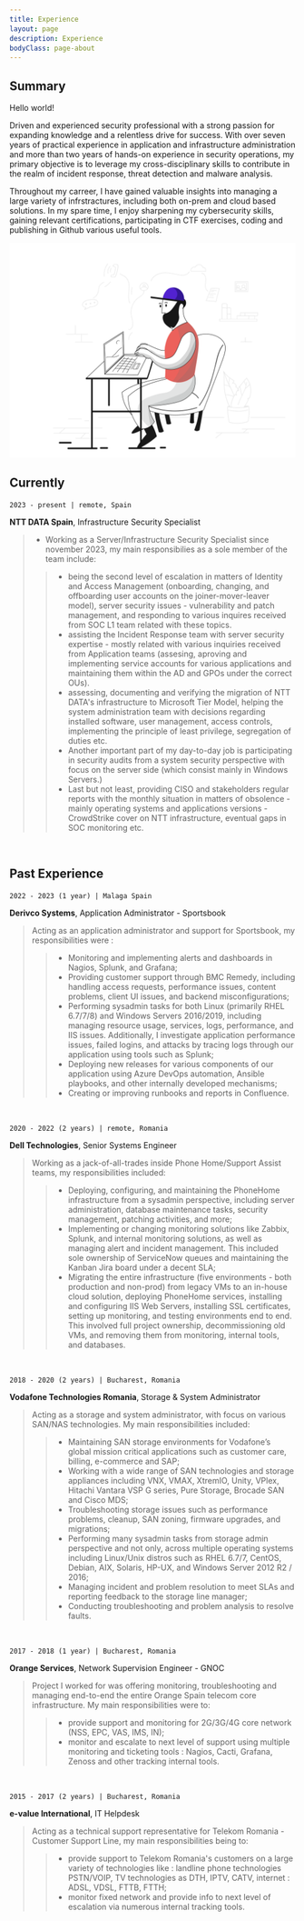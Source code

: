 ```yaml
---
title: Experience
layout: page
description: Experience
bodyClass: page-about
---
```


## Summary
Hello world! 

Driven and experienced security professional with a strong passion for expanding knowledge and a relentless drive for success. With over seven years of practical experience in application and infrastructure administration and more than two years of hands-on experience in security operations, my primary objective is to leverage my cross-disciplinary skills to contribute in the realm of incident response, threat detection and malware analysis. 

Throughout my carreer, I have gained valuable insights into managing a large variety of infrstractures, including both on-prem and cloud based solutions. In my spare time, I enjoy sharpening my cybersecurity skills, gaining relevant certifications, participating in CTF exercises, coding and publishing in Github various useful tools. 

![Working](/images/pixeltrue-support-1.svg)

## Currently

```
2023 - present | remote, Spain
```
__NTT DATA Spain__, Infrastructure Security Specialist
> - Working as a Server/Infrastructure Security Specialist since november 2023, my main responsibilies as a sole member of the team include:
>> - being the second level of escalation in matters of Identity and Access Management (onboarding, changing, and offboarding user accounts on the joiner-mover-leaver model), server security issues - vulnerability and patch management, and responding to various inquires received from SOC L1 team related with these topics.
>> - assisting the Incident Response team with server security expertise - mostly related with various inquiries received from Application teams (assesing, aproving and implementing service accounts for various applications and maintaining them within the AD and GPOs under the correct OUs).
>> - assessing, documenting and verifying the migration of NTT DATA's infrastructure to Microsoft Tier Model, helping the system administration team with decisions regarding installed software, user management, access controls, implementing the principle of least privilege, segregation of duties etc. 
>> - Another important part of my day-to-day job is participating in security audits from a system security perspective with focus on the server side (which consist mainly in Windows Servers.)
>> - Last but not least, providing CISO and stakeholders regular reports with the monthly situation in matters of obsolence - mainly operating systems and applications versions - CrowdStrike cover on NTT infrastructure, eventual gaps in SOC monitoring etc.

<br>

## Past Experience
```
2022 - 2023 (1 year) | Malaga Spain
```
__Derivco Systems__, Application Administrator - Sportsbook
> Acting as an application administrator and support for Sportsbook, my responsibilities were :
>> - Monitoring and implementing alerts and dashboards in Nagios, Splunk, and Grafana;
>> - Providing customer support through BMC Remedy, including handling access requests, performance issues, content problems, client UI issues, and backend misconfigurations;
>> - Performing sysadmin tasks for both Linux (primarily RHEL 6.7/7/8) and Windows Servers 2016/2019, including managing resource usage, services, logs, performance, and IIS issues. Additionally, I investigate application performance issues, failed logins, and attacks by tracing logs through our application using tools such as Splunk;
>> - Deploying new releases for various components of our application using Azure DevOps automation, Ansible playbooks, and other internally developed mechanisms;
>> - Creating or improving runbooks and reports in Confluence.

<br>

```
2020 - 2022 (2 years) | remote, Romania
```

__Dell Technologies__, Senior Systems Engineer
> Working as a jack-of-all-trades inside Phone Home/Support Assist teams, my responsibilities included:
>> - Deploying, configuring, and maintaining the PhoneHome infrastructure from a sysadmin perspective, including server administration, database maintenance tasks, security management, patching activities, and more;
>> - Implementing or changing monitoring solutions like Zabbix, Splunk, and internal monitoring solutions, as well as managing alert and incident management. This included sole ownership of ServiceNow queues and maintaining the Kanban Jira board under a decent SLA;
>> - Migrating the entire infrastructure (five environments - both production and non-prod) from legacy VMs to an in-house cloud solution, deploying PhoneHome services, installing and configuring IIS Web Servers, installing SSL certificates, setting up monitoring, and testing environments end to end. This involved full project ownership, decommissioning old VMs, and removing them from monitoring, internal tools, and databases.

<br>

```
2018 - 2020 (2 years) | Bucharest, Romania
```
__Vodafone Technologies Romania__, Storage & System Administrator
> Acting as a storage and system administrator, with focus on various SAN/NAS technologies. My main responsibilities included: 
>> - Maintaining SAN storage environments for Vodafone’s global mission critical applications such as customer care, billing, e-commerce and SAP;
>> - Working with a wide range of SAN technologies and storage appliances including VNX, VMAX, XtremIO, Unity, VPlex, Hitachi Vantara VSP G series, Pure Storage, Brocade SAN and Cisco MDS;
>> - Troubleshooting storage issues such as performance problems, cleanup, SAN zoning, firmware upgrades, and migrations;
>> - Performing many sysadmin tasks from storage admin perspective and not only, across multiple operating systems including Linux/Unix distros such as RHEL 6.7/7, CentOS, Debian, AIX, Solaris, HP-UX, and Windows Server 2012 R2 / 2016;
>> - Managing incident and problem resolution to meet SLAs and reporting feedback to the storage line manager;
>> - Conducting troubleshooting and problem analysis to resolve faults.

<br>

```
2017 - 2018 (1 year) | Bucharest, Romania
```
__Orange Services__, Network Supervision Engineer - GNOC
>  Project I worked for was offering monitoring, troubleshooting and managing end-to-end the entire Orange Spain telecom core infrastructure. 
> My main responsibilities were to:
>> - provide support and monitoring for 2G/3G/4G core network (NSS, EPC, VAS, IMS, IN);
>> - monitor and escalate to next level of support using multiple monitoring and ticketing tools : Nagios, Cacti, Grafana, Zenoss and other tracking internal tools.

<br>

```
2015 - 2017 (2 years) | Bucharest, Romania
```
__e-value International__, IT Helpdesk
> Acting as a technical support representative for Telekom Romania - Customer Support Line, my main responsibilities being to:
>> - provide support to Telekom Romania's customers on a large variety of technologies like : landline phone technologies PSTN/VOIP, TV technologies as DTH, IPTV, CATV, internet : ADSL, VDSL, FTTB, FTTH;
>> - monitor fixed network and provide info to next level of escalation via numerous internal tracking tools.

